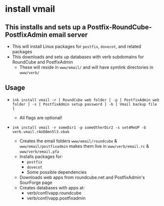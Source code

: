 # install vmail

## This installs and sets up a Postfix-RoundCube-PostfixAdmin email server
- This will install Linux packages for `postfix`, `dovecot`, and related packages
- This downloads and sets up databases with verb subdomains for RoundCube and PostfixAdmin
  - These will reside in `www/email/` and will have symlink directories in `www/verb/`

## Usage
- `ink install vmail -r [ RoundCube web folder ] -p [ PostfixAdmin web folder ] -s [ PostfixAdmin setup password ] -b [ Vmail backup file ]`
  - All flags are optional!

- `ink install vmail -r someDir1 -p someOtherDir2 -s set4MeUP -b verb.vmail.rAnD8mn5l3.vbak`
  - Creates the email folders `www/email/roundcube` & `www/email/postfixadmin` makes them live in `www/verb/email.rc` & `www/verb/email.pfa`
  - Installs packages for:
    - `postfix`
    - `dovecot`
    - Some possible dependencies
  - Downloads web apps from roundcube.net and PostfixAdmin's SourForge page
  - Creates databases with apps at:
    - verb/conf/vapp.roundcube
    - verb/conf/vapp.postfixadmin
